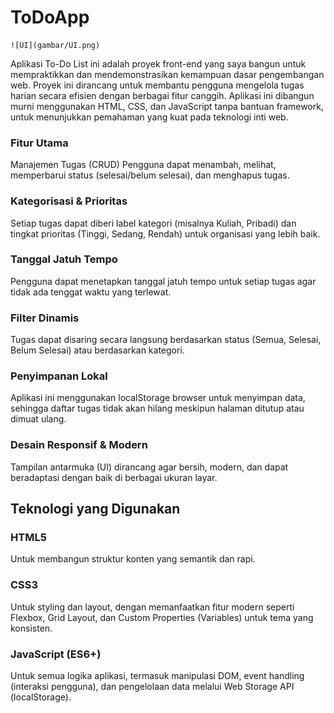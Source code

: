 # ToDoApp
    ![UI](gambar/UI.png)
Aplikasi To-Do List ini adalah proyek front-end yang saya bangun untuk mempraktikkan dan mendemonstrasikan kemampuan dasar pengembangan web. Proyek ini dirancang untuk membantu pengguna mengelola tugas harian secara efisien dengan berbagai fitur canggih. Aplikasi ini dibangun murni menggunakan HTML, CSS, dan JavaScript tanpa bantuan framework, untuk menunjukkan pemahaman yang kuat pada teknologi inti web.

### Fitur Utama
Manajemen Tugas (CRUD)
Pengguna dapat menambah, melihat, memperbarui status (selesai/belum selesai), dan menghapus tugas.

### Kategorisasi & Prioritas
Setiap tugas dapat diberi label kategori (misalnya Kuliah, Pribadi) dan tingkat prioritas (Tinggi, Sedang, Rendah) untuk organisasi yang lebih baik.

### Tanggal Jatuh Tempo
Pengguna dapat menetapkan tanggal jatuh tempo untuk setiap tugas agar tidak ada tenggat waktu yang terlewat.

### Filter Dinamis
Tugas dapat disaring secara langsung berdasarkan status (Semua, Selesai, Belum Selesai) atau berdasarkan kategori.

### Penyimpanan Lokal
Aplikasi ini menggunakan localStorage browser untuk menyimpan data, sehingga daftar tugas tidak akan hilang meskipun halaman ditutup atau dimuat ulang.

### Desain Responsif & Modern
Tampilan antarmuka (UI) dirancang agar bersih, modern, dan dapat beradaptasi dengan baik di berbagai ukuran layar.

## Teknologi yang Digunakan
### HTML5
Untuk membangun struktur konten yang semantik dan rapi.

### CSS3
Untuk styling dan layout, dengan memanfaatkan fitur modern seperti Flexbox, Grid Layout, dan Custom Properties (Variables) untuk tema yang konsisten.

### JavaScript (ES6+)
Untuk semua logika aplikasi, termasuk manipulasi DOM, event handling (interaksi pengguna), dan pengelolaan data melalui Web Storage API (localStorage).
